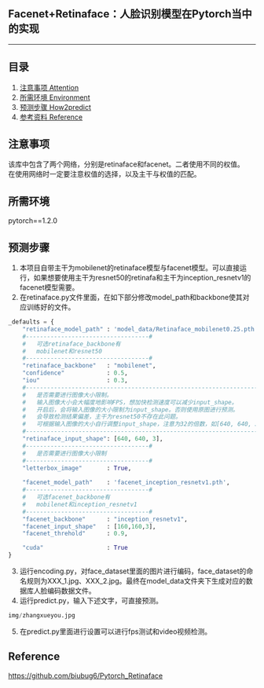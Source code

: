 ## Facenet+Retinaface：人脸识别模型在Pytorch当中的实现
---

## 目录
1. [注意事项 Attention](#注意事项)
2. [所需环境 Environment](#所需环境)
4. [预测步骤 How2predict](#预测步骤)
5. [参考资料 Reference](#Reference)

## 注意事项
该库中包含了两个网络，分别是retinaface和facenet。二者使用不同的权值。    
在使用网络时一定要注意权值的选择，以及主干与权值的匹配。       

## 所需环境
pytorch==1.2.0   

## 预测步骤
1. 本项目自带主干为mobilenet的retinaface模型与facenet模型。可以直接运行，如果想要使用主干为resnet50的retinafa和主干为inception_resnetv1的facenet模型需要。
2. 在retinaface.py文件里面，在如下部分修改model_path和backbone使其对应训练好的文件。  
```python
_defaults = {
    "retinaface_model_path" : 'model_data/Retinaface_mobilenet0.25.pth',
    #-----------------------------------#
    #   可选retinaface_backbone有
    #   mobilenet和resnet50
    #-----------------------------------#
    "retinaface_backbone"   : "mobilenet",
    "confidence"            : 0.5,
    "iou"                   : 0.3,
    #----------------------------------------------------------------------#
    #   是否需要进行图像大小限制。
    #   输入图像大小会大幅度地影响FPS，想加快检测速度可以减少input_shape。
    #   开启后，会将输入图像的大小限制为input_shape。否则使用原图进行预测。
    #   会导致检测结果偏差，主干为resnet50不存在此问题。
    #   可根据输入图像的大小自行调整input_shape，注意为32的倍数，如[640, 640, 3]
    #----------------------------------------------------------------------#
    "retinaface_input_shape": [640, 640, 3],
    #-----------------------------------#
    #   是否需要进行图像大小限制
    #-----------------------------------#
    "letterbox_image"       : True,
    
    "facenet_model_path"    : 'facenet_inception_resnetv1.pth',
    #-----------------------------------#
    #   可选facenet_backbone有
    #   mobilenet和inception_resnetv1
    #-----------------------------------#
    "facenet_backbone"      : "inception_resnetv1",
    "facenet_input_shape"   : [160,160,3],
    "facenet_threhold"      : 0.9,

    "cuda"                  : True
}
```
3. 运行encoding.py，对face_dataset里面的图片进行编码，face_dataset的命名规则为XXX_1.jpg、XXX_2.jpg。最终在model_data文件夹下生成对应的数据库人脸编码数据文件。
4. 运行predict.py，输入下述文字，可直接预测。
```python
img/zhangxueyou.jpg
```  
5. 在predict.py里面进行设置可以进行fps测试和video视频检测。  


## Reference
https://github.com/biubug6/Pytorch_Retinaface

